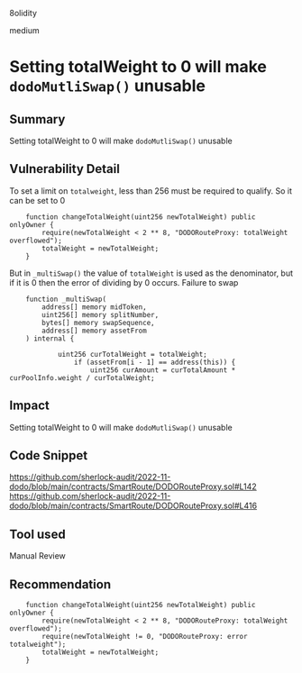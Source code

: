 8olidity

medium

# Setting totalWeight to 0 will make `dodoMutliSwap()` unusable

## Summary
Setting totalWeight to 0 will make `dodoMutliSwap()` unusable
## Vulnerability Detail
To set a limit on `totalweight`, less than 256 must be required to qualify. So it can be set to 0
```solidity
    function changeTotalWeight(uint256 newTotalWeight) public onlyOwner {
        require(newTotalWeight < 2 ** 8, "DODORouteProxy: totalWeight overflowed");
        totalWeight = newTotalWeight;
    }
```

But in `_multiSwap()` the value of `totalWeight` is used as the denominator, but if it is 0 then the error of dividing by 0 occurs. Failure to swap

```solidity
    function _multiSwap(
        address[] memory midToken,
        uint256[] memory splitNumber,
        bytes[] memory swapSequence,
        address[] memory assetFrom
    ) internal {

            uint256 curTotalWeight = totalWeight;
                if (assetFrom[i - 1] == address(this)) {
                    uint256 curAmount = curTotalAmount * curPoolInfo.weight / curTotalWeight;
```

## Impact
Setting totalWeight to 0 will make `dodoMutliSwap()` unusable
## Code Snippet
https://github.com/sherlock-audit/2022-11-dodo/blob/main/contracts/SmartRoute/DODORouteProxy.sol#L142
https://github.com/sherlock-audit/2022-11-dodo/blob/main/contracts/SmartRoute/DODORouteProxy.sol#L416
## Tool used

Manual Review

## Recommendation
```solidity
    function changeTotalWeight(uint256 newTotalWeight) public onlyOwner {
        require(newTotalWeight < 2 ** 8, "DODORouteProxy: totalWeight overflowed");
        require(newTotalWeight != 0, "DODORouteProxy: error totalweight");
        totalWeight = newTotalWeight;
    }
```